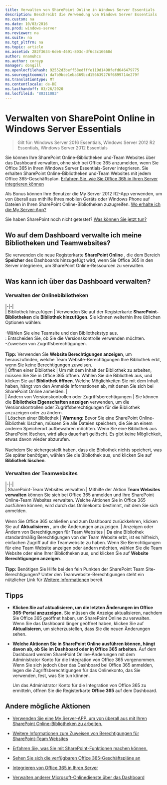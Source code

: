 ```yaml
---
title: Verwalten von SharePoint Online in Windows Server Essentials
description: Beschreibt die Verwendung von Windows Server Essentials
ms.custom: na
ms.date: 10/03/2016
ms.prod: windows-server
ms.reviewer: na
ms.suite: na
ms.tgt_pltfrm: na
ms.topic: article
ms.assetid: 282f3634-6de6-4691-803c-df6c3c16660d
author: nnamuhcs
ms.author: coreyp
manager: dongill
ms.openlocfilehash: 92552d3beff58edfffe119d1490fefd646479775
ms.sourcegitcommit: da7b9bce1eba369bcd156639276f6899714e279f
ms.translationtype: MT
ms.contentlocale: de-DE
ms.lasthandoff: 03/26/2020
ms.locfileid: "80311083"
---
```

# <a name="manage-sharepoint-online-in-windows-server-essentials"></a>Verwalten von SharePoint Online in Windows Server Essentials

>Gilt für: Windows Server 2016 Essentials, Windows Server 2012 R2 Essentials, Windows Server 2012 Essentials

Sie können Ihre SharePoint Online-Bibliotheken und-Team Websites über das Dashboard verwalten, ohne sich bei Office 365 anzumelden, wenn Sie Office 365 in Ihren Windows Server Essentials-Server integrieren. Sie erhalten SharePoint Online-Bibliotheken und-Team Websites mit jedem Office 365-Geschäftsplan. [Erfahren Sie, wie Sie Office 365 in Ihren Server integrieren können](Manage-Office-365-in-Windows-Server-Essentials.md)  
  
 Als Bonus können Ihre Benutzer die My Server 2012 R2-App verwenden, um von überall aus mithilfe Ihres mobilen Geräts oder Windows Phone auf Dateien in Ihren SharePoint Online-Bibliotheken zuzugreifen. [Wo erhalte ich die My Server-App?](../use/Use-the-My-Server-App-to-Connect-to-Windows-Server-Essentials.md)  
  
 Sie haben SharePoint noch nicht getestet? [Was können Sie jetzt tun?](https://office.microsoft.com/office365-sharepoint-online-enterprise-help/get-started-with-sharepoint-2013-HA102772778.aspx)  
  
## <a name="where-on-the-dashboard-will-i-manage-my-libraries-and-team-sites"></a>Wo auf dem Dashboard verwalte ich meine Bibliotheken und Teamwebsites?  
 Sie verwenden die neue Registerkarte **SharePoint Online** , die dem Bereich **Speicher** des Dashboards hinzugefügt wird, wenn Sie Office 365 in den Server integrieren, um SharePoint Online-Ressourcen zu verwalten.  

  
## <a name="what-can-i-manage-from-the-dashboard"></a>Was kann ich über das Dashboard verwalten?  
  
### <a name="manage-your-online-libraries"></a>Verwalten der Onlinebibliotheken  
   
|-|-|  
| Bibliothek hinzufügen | Verwenden Sie auf der Registerkarte **SharePoint-Bibliotheken** die **Bibliothek hinzufügen**. Sie können weiterhin Ihre üblichen Optionen wählen:<br /><br /> -Wählen Sie eine Teamsite und den Bibliothekstyp aus.<br />: Entscheiden Sie, ob Sie die Versionskontrolle verwenden möchten.<br />-Zuweisen von Zugriffsberechtigungen.<br /><br /> **Tipp:** Verwenden Sie **Website Berechtigungen anzeigen**, um herauszufinden, welche Team Website-Berechtigungen Ihre Bibliothek erbt, wenn Sie keine Berechtigungen zuweisen.  
| Öffnen einer Bibliothek | Um mit dem Inhalt der Bibliothek zu arbeiten, müssen Sie Sie in Office 365 öffnen. Wählen Sie die Bibliothek aus, und klicken Sie auf **Bibliothek öffnen**. Welche Möglichkeiten Sie mit dem Inhalt haben, hängt von den Anmelde Informationen ab, mit denen Sie sich bei SharePoint Online anmelden. |  
| Ändern von Versionskontrollen oder Zugriffsberechtigungen | Sie können die **Bibliotheks Eigenschaften anzeigen** verwenden, um die Versionskontrollen oder Zugriffsberechtigungen für die Bibliothek anzuzeigen oder zu ändern.  
| Löschen einer Bibliothek | **Warnung:** Bevor Sie eine SharePoint Online-Bibliothek löschen, müssen Sie alle Dateien speichern, die Sie an einem anderen Speicherort aufbewahren möchten. Wenn Sie eine Bibliothek aus SharePoint löschen, wird alles dauerhaft gelöscht. Es gibt keine Möglichkeit, etwas davon wieder abzurufen.<br /><br /> Nachdem Sie sichergestellt haben, dass die Bibliothek nichts speichert, was Sie später benötigen, wählen Sie die Bibliothek aus, und klicken Sie auf **Bibliothek löschen**.  
  
### <a name="manage-your-team-sites"></a>Verwalten der Teamwebsites  
 
|-|-|  
| SharePoint-Team Websites verwalten | Mithilfe der Aktion **Team Websites verwalten** können Sie sich bei Office 365 anmelden und Ihre SharePoint Online-Team Websites verwalten. Welche Aktionen Sie in Office 365 ausführen können, wird durch das Onlinekonto bestimmt, mit dem Sie sich anmelden.<br /><br /> Wenn Sie Office 365 schließen und zum Dashboard zurückkehren, klicken Sie auf **Aktualisieren** , um die Änderungen anzuzeigen. | Anzeigen oder Ändern von Berechtigungen für Team Websites | Da eine Bibliothek standardmäßig Berechtigungen von der Team Website erbt, ist es hilfreich, einfachen Zugriff auf die Teamwebsite zu haben. Wenn Sie Berechtigungen für eine Team Website anzeigen oder ändern möchten, wählen Sie die Team Website oder eine Ihrer Bibliotheken aus, und klicken Sie auf **Website Berechtigungen anzeigen**.<br /><br /> **Tipp:** Benötigen Sie Hilfe bei den fein Punkten der SharePoint Team Site-Berechtigungen? Unter den Teamwebsite-Berechtigungen steht ein nützlicher Link für [Weitere Informationen](https://office.microsoft.com/office365-sharepoint-online-enterprise-help/introduction-control-user-access-with-permissions-HA102771919.aspx?CTT=5&origin=HA102771924) bereit.  
  
## <a name="tips"></a>Tipps  
  
-   **Klicken Sie auf aktualisieren, um die letzten Änderungen im Office 365-Portal anzuzeigen.** Sie müssen die Anzeige aktualisieren, nachdem Sie Office 365 geöffnet haben, um SharePoint Online zu verwalten. Wenn Sie das Dashboard länger geöffnet haben, klicken Sie auf **Aktualisieren**, um sicherzustellen, dass Sie die neuen Änderungen sehen.  
  
-   **Welche Aktionen Sie in SharePoint Online ausführen können, hängt davon ab, ob Sie im Dashboard oder in Office 365 arbeiten.** Auf dem Dashboard werden SharePoint Online-Änderungen mit dem Administrator Konto für die Integration von Office 365 vorgenommen. Wenn Sie sich jedoch über das Dashboard bei Office 365 anmelden, legen die Zugriffsberechtigungen für das Onlinekonto, das Sie verwenden, fest, was Sie tun können.  
  
     Um das Administrator Konto für die Integration von Office 365 zu ermitteln, öffnen Sie die Registerkarte **Office 365** auf dem Dashboard.  
  
## <a name="other-things-you-might-want-to-do"></a>Andere mögliche Aktionen  
  
-   [Verwenden Sie eine My Server-APP, um von überall aus mit Ihren SharePoint Online-Bibliotheken zu arbeiten.](../use/Use-the-My-Server-App-to-Connect-to-Windows-Server-Essentials.md)  
  
-   [Weitere Informationen zum Zuweisen von Berechtigungen für SharePoint-Team Websites](https://office.microsoft.com/office365-sharepoint-online-enterprise-help/introduction-control-user-access-with-permissions-HA102771919.aspx?CTT=5&origin=HA102771924)  
  
-   [Erfahren Sie, was Sie mit SharePoint-Funktionen machen können.](https://office.microsoft.com/office365-sharepoint-online-enterprise-help/get-started-with-sharepoint-2013-HA102772778.aspx)  
  
-   [Sehen Sie sich die verfügbaren Office 365-Geschäftspläne an](https://office.microsoft.com/business/compare-office-365-for-business-plans-FX102918419.aspx?CR_CC=200061904&WT.srch=1&WT.mc_ID=PS_bing_O365Comm_what-is-office-365-for_Text)  
  
-   [Integrieren von Office 365 in Ihren Server](Manage-Office-365-in-Windows-Server-Essentials.md)  
  
-   [Verwalten anderer Microsoft-Onlinedienste über das Dashboard](Manage-Microsoft-Online-Services-in-Windows-Server-Essentials.md)
